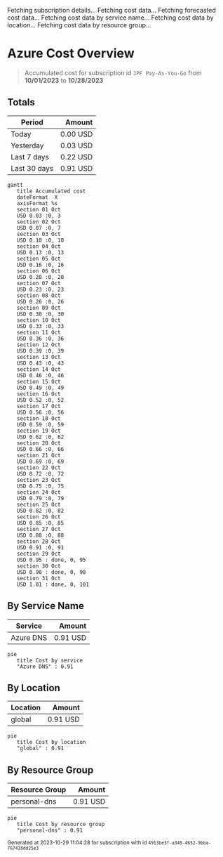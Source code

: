 Fetching subscription details...
Fetching cost data...
Fetching forecasted cost data...
Fetching cost data by service name...
Fetching cost data by location...
Fetching cost data by resource group...
# Azure Cost Overview

> Accumulated cost for subscription id `JPF Pay-As-You-Go` from **10/01/2023** to **10/28/2023**

## Totals

|Period|Amount|
|---|---:|
|Today|0.00 USD|
|Yesterday|0.03 USD|
|Last 7 days|0.22 USD|
|Last 30 days|0.91 USD|

```mermaid
gantt
   title Accumulated cost
   dateFormat  X
   axisFormat %s
   section 01 Oct
   USD 0.03 :0, 3
   section 02 Oct
   USD 0.07 :0, 7
   section 03 Oct
   USD 0.10 :0, 10
   section 04 Oct
   USD 0.13 :0, 13
   section 05 Oct
   USD 0.16 :0, 16
   section 06 Oct
   USD 0.20 :0, 20
   section 07 Oct
   USD 0.23 :0, 23
   section 08 Oct
   USD 0.26 :0, 26
   section 09 Oct
   USD 0.30 :0, 30
   section 10 Oct
   USD 0.33 :0, 33
   section 11 Oct
   USD 0.36 :0, 36
   section 12 Oct
   USD 0.39 :0, 39
   section 13 Oct
   USD 0.43 :0, 43
   section 14 Oct
   USD 0.46 :0, 46
   section 15 Oct
   USD 0.49 :0, 49
   section 16 Oct
   USD 0.52 :0, 52
   section 17 Oct
   USD 0.56 :0, 56
   section 18 Oct
   USD 0.59 :0, 59
   section 19 Oct
   USD 0.62 :0, 62
   section 20 Oct
   USD 0.66 :0, 66
   section 21 Oct
   USD 0.69 :0, 69
   section 22 Oct
   USD 0.72 :0, 72
   section 23 Oct
   USD 0.75 :0, 75
   section 24 Oct
   USD 0.79 :0, 79
   section 25 Oct
   USD 0.82 :0, 82
   section 26 Oct
   USD 0.85 :0, 85
   section 27 Oct
   USD 0.88 :0, 88
   section 28 Oct
   USD 0.91 :0, 91
   section 29 Oct
   USD 0.95 : done, 0, 95
   section 30 Oct
   USD 0.98 : done, 0, 98
   section 31 Oct
   USD 1.01 : done, 0, 101
```

## By Service Name

|Service|Amount|
|---|---:|
|Azure DNS|0.91 USD|

```mermaid
pie
   title Cost by service
   "Azure DNS" : 0.91
```

## By Location

|Location|Amount|
|---|---:|
|global|0.91 USD|

```mermaid
pie
   title Cost by location
   "global" : 0.91
```

## By Resource Group

|Resource Group|Amount|
|---|---:|
|personal-dns|0.91 USD|

```mermaid
pie
   title Cost by resource group
   "personal-dns" : 0.91
```

<sup>Generated at 2023-10-29 11:04:28 for subscription with id `4913be3f-a345-4652-9bba-767418dd25e3`</sup>
